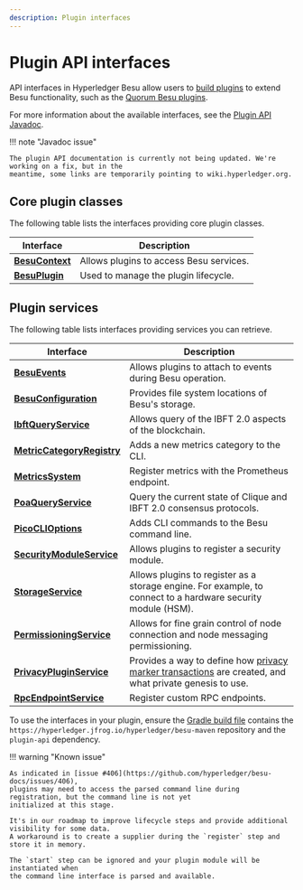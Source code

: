 ```yaml
---
description: Plugin interfaces
---
```


# Plugin API interfaces

API interfaces in Hyperledger Besu allow users to [build plugins](../concepts/Plugins.md) to
extend Besu functionality, such as the [Quorum Besu plugins](https://doc.quorumplugins.consensys.net/en/latest/Concepts/Besu-Plugins/Event-Streams/).

For more information about the available interfaces, see the
[Plugin API Javadoc](https://javadoc.io/doc/org.hyperledger.besu/plugin-api/latest/index.html).

!!! note "Javadoc issue"

    The plugin API documentation is currently not being updated. We're working on a fix, but in the
    meantime, some links are temporarily pointing to wiki.hyperledger.org.

## Core plugin classes

The following table lists the interfaces providing core plugin classes.

| Interface                                                                                                                     | Description                             |
|-------------------------------------------------------------------------------------------------------------------------------|-----------------------------------------|
| [**BesuContext**](https://wiki.hyperledger.org/display/BESU/BesuContext) | Allows plugins to access Besu services. |
| [**BesuPlugin**](https://javadoc.io/doc/org.hyperledger.besu/plugin-api/latest/org/hyperledger/besu/plugin/BesuPlugin.html)   | Used to manage the plugin lifecycle.    |

## Plugin services

The following table lists interfaces providing services you can retrieve.

| Interface                                                                                                                                                              | Description                                                         |
|------------------------------------------------------------------------------------------------------------------------------------------------------------------------|---------------------------------------------------------------------|
| [**BesuEvents**](https://javadoc.io/doc/org.hyperledger.besu/plugin-api/latest/org/hyperledger/besu/plugin/services/BesuEvents.html)                                   | Allows plugins to attach to events during Besu operation.           |
| [**BesuConfiguration**](https://javadoc.io/doc/org.hyperledger.besu/plugin-api/latest/org/hyperledger/besu/plugin/services/BesuConfiguration.html)                     | Provides file system locations of Besu's storage.                   |
| [**IbftQueryService**](https://javadoc.io/doc/org.hyperledger.besu/plugin-api/latest/org/hyperledger/besu/plugin/services/query/IbftQueryService.html)                 | Allows query of the IBFT 2.0 aspects of the blockchain.             |
| [**MetricCategoryRegistry**](https://javadoc.io/doc/org.hyperledger.besu/plugin-api/latest/org/hyperledger/besu/plugin/services/metrics/MetricCategoryRegistry.html)   | Adds a new metrics category to the CLI.                             |
| [**MetricsSystem**](https://javadoc.io/doc/org.hyperledger.besu/plugin-api/latest/org/hyperledger/besu/plugin/services/MetricsSystem.html)                             | Register metrics with the Prometheus endpoint.                      |
| [**PoaQueryService**](https://javadoc.io/doc/org.hyperledger.besu/plugin-api/latest/org/hyperledger/besu/plugin/services/query/PoaQueryService.html)                   | Query the current state of Clique and IBFT 2.0 consensus protocols. |
| [**PicoCLIOptions**](https://javadoc.io/doc/org.hyperledger.besu/plugin-api/latest/org/hyperledger/besu/plugin/services/PicoCLIOptions.html)                           | Adds CLI commands to the Besu command line.                         |
| [**SecurityModuleService**](https://javadoc.io/doc/org.hyperledger.besu/plugin-api/latest/org/hyperledger/besu/plugin/services/SecurityModuleService.html)             | Allows plugins to register a security module.                       |
| [**StorageService**](https://javadoc.io/doc/org.hyperledger.besu/plugin-api/latest/org/hyperledger/besu/plugin/services/StorageService.html)                           | Allows plugins to register as a storage engine. For example, to connect to a hardware security module (HSM). |
| [**PermissioningService**](https://wiki.hyperledger.org/display/BESU/PermissioningService)                                                                             | Allows for fine grain control of node connection and node messaging permissioning. |
| [**PrivacyPluginService**](https://wiki.hyperledger.org/display/BESU/PrivacyPluginService)                                                                             | Provides a way to define how [privacy marker transactions] are created, and what private genesis to use. |
| [**RpcEndpointService**](https://wiki.hyperledger.org/display/BESU/RpcEndpointService)                                                                                 | Register custom RPC endpoints.                    |

To use the interfaces in your plugin, ensure the
[Gradle build file](https://github.com/ConsenSys/PluginsAPIDemo/blob/957628b3c6f533f3c3f405e2a17e369cd1f02c31/build.gradle) contains
the `https://hyperledger.jfrog.io/hyperledger/besu-maven` repository and the `plugin-api` dependency.

!!! warning "Known issue"

    As indicated in [issue #406](https://github.com/hyperledger/besu-docs/issues/406),
    plugins may need to access the parsed command line during registration, but the command line is not yet
    initialized at this stage.

    It's in our roadmap to improve lifecycle steps and provide additional visibility for some data.
    A workaround is to create a supplier during the `register` step and store it in memory.

    The `start` step can be ignored and your plugin module will be instantiated when
    the command line interface is parsed and available.

[privacy marker transactions]: ../../private-networks/concepts/privacy/private-transactions/processing.md
